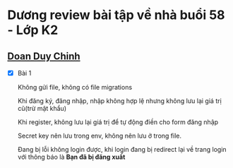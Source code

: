 # Dương review bài tập về nhà buổi 58 - Lớp K2

## [Doan Duy Chinh](https://github.dev/DuyChinh/f8-fullstack-KS2/tree/main/Day-56-SigninNodejs)

- [x] Bài 1

  Không gửi file, không có file migrations

  Khi đăng ký, đăng nhập, nhập không hợp lệ nhưng không lưu lại giá trị cũ(trừ mật khẩu)

  Khi register, không lưu lại giá trị để tự động điền cho form đăng nhập

  Secret key nên lưu trong env, không nên lưu ở trong file.

  Đang bị lỗi không login được, khi login đang bị redirect lại về trang login với thông báo là **Bạn đã bị đăng xuất**

